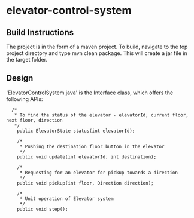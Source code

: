 # elevator-control-system

## Build Instructions
The project is in the form of a maven project. To build, navigate to the top project directory and type mvn clean package. This will create a jar file in the target folder.

## Design
'ElevatorControlSystem.java' is the Interface class, which offers the following APIs:
```
  /*
   * To find the status of the elevator - elevatorId, current floor, next floor, direction
   */
	public ElevatorState status(int elevatorId);
	
	/*
	 * Pushing the destination floor button in the elevator
	 */
	public void update(int elevatorId, int destination);
	
	/*
	 * Requesting for an elevator for pickup towards a direction
	 */	
	public void pickup(int floor, Direction direction);
	
	/*
	 * Unit operation of Elevator system
	 */
	public void step();

```
